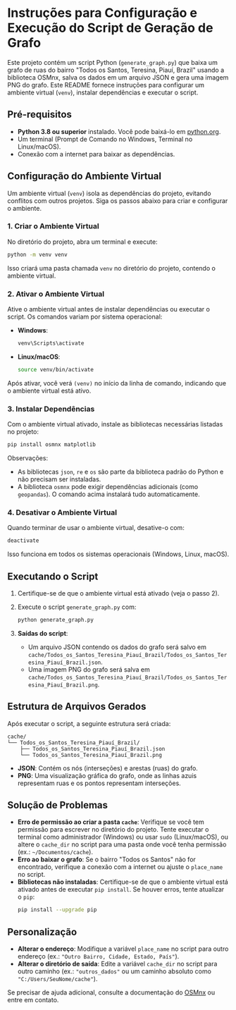 # Instruções para Configuração e Execução do Script de Geração de Grafo

Este projeto contém um script Python (`generate_graph.py`) que baixa um grafo de ruas do bairro "Todos os Santos, Teresina, Piauí, Brazil" usando a biblioteca OSMnx, salva os dados em um arquivo JSON e gera uma imagem PNG do grafo. Este README fornece instruções para configurar um ambiente virtual (`venv`), instalar dependências e executar o script.

## Pré-requisitos

- **Python 3.8 ou superior** instalado. Você pode baixá-lo em [python.org](https://www.python.org/downloads/).
- Um terminal (Prompt de Comando no Windows, Terminal no Linux/macOS).
- Conexão com a internet para baixar as dependências.

## Configuração do Ambiente Virtual

Um ambiente virtual (`venv`) isola as dependências do projeto, evitando conflitos com outros projetos. Siga os passos abaixo para criar e configurar o ambiente.

### 1. Criar o Ambiente Virtual

No diretório do projeto, abra um terminal e execute:

```bash
python -m venv venv
```

Isso criará uma pasta chamada `venv` no diretório do projeto, contendo o ambiente virtual.

### 2. Ativar o Ambiente Virtual

Ative o ambiente virtual antes de instalar dependências ou executar o script. Os comandos variam por sistema operacional:

- **Windows**:
  ```bash
  venv\Scripts\activate
  ```

- **Linux/macOS**:
  ```bash
  source venv/bin/activate
  ```

Após ativar, você verá `(venv)` no início da linha de comando, indicando que o ambiente virtual está ativo.

### 3. Instalar Dependências

Com o ambiente virtual ativado, instale as bibliotecas necessárias listadas no projeto:

```bash
pip install osmnx matplotlib
```

Observações:
- As bibliotecas `json`, `re` e `os` são parte da biblioteca padrão do Python e não precisam ser instaladas.
- A biblioteca `osmnx` pode exigir dependências adicionais (como `geopandas`). O comando acima instalará tudo automaticamente.

### 4. Desativar o Ambiente Virtual

Quando terminar de usar o ambiente virtual, desative-o com:

```bash
deactivate
```

Isso funciona em todos os sistemas operacionais (Windows, Linux, macOS).

## Executando o Script

1. Certifique-se de que o ambiente virtual está ativado (veja o passo 2).
2. Execute o script `generate_graph.py` com:

   ```bash
   python generate_graph.py
   ```

3. **Saídas do script**:
   - Um arquivo JSON contendo os dados do grafo será salvo em `cache/Todos_os_Santos_Teresina_Piauí_Brazil/Todos_os_Santos_Teresina_Piauí_Brazil.json`.
   - Uma imagem PNG do grafo será salva em `cache/Todos_os_Santos_Teresina_Piauí_Brazil/Todos_os_Santos_Teresina_Piauí_Brazil.png`.

## Estrutura de Arquivos Gerados

Após executar o script, a seguinte estrutura será criada:

```
cache/
└── Todos_os_Santos_Teresina_Piauí_Brazil/
    ├── Todos_os_Santos_Teresina_Piauí_Brazil.json
    └── Todos_os_Santos_Teresina_Piauí_Brazil.png
```

- **JSON**: Contém os nós (interseções) e arestas (ruas) do grafo.
- **PNG**: Uma visualização gráfica do grafo, onde as linhas azuis representam ruas e os pontos representam interseções.

## Solução de Problemas

- **Erro de permissão ao criar a pasta `cache`**: Verifique se você tem permissão para escrever no diretório do projeto. Tente executar o terminal como administrador (Windows) ou usar `sudo` (Linux/macOS), ou altere o `cache_dir` no script para uma pasta onde você tenha permissão (ex.: `~/Documentos/cache`).
- **Erro ao baixar o grafo**: Se o bairro "Todos os Santos" não for encontrado, verifique a conexão com a internet ou ajuste o `place_name` no script.
- **Bibliotecas não instaladas**: Certifique-se de que o ambiente virtual está ativado antes de executar `pip install`. Se houver erros, tente atualizar o `pip`:
  ```bash
  pip install --upgrade pip
  ```

## Personalização

- **Alterar o endereço**: Modifique a variável `place_name` no script para outro endereço (ex.: `"Outro Bairro, Cidade, Estado, País"`).
- **Alterar o diretório de saída**: Edite a variável `cache_dir` no script para outro caminho (ex.: `"outros_dados"` ou um caminho absoluto como `"C:/Users/SeuNome/cache"`).

Se precisar de ajuda adicional, consulte a documentação do [OSMnx](https://osmnx.readthedocs.io/) ou entre em contato.